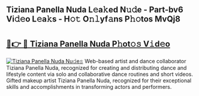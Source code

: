## Tiziana Panella Nuda L𝚎a𝚔ed N𝚞𝚍e - Part-bv6 Vi𝚍𝚎o L𝚎a𝚔s - H𝚘𝚝 O𝚗𝚕yf𝚊ns P𝚑𝚘tos MvQj8

# <h2><a href="http://kf0r9k4.oniu.top/?m=Tiziana+Panella+Nuda">🔗👉 🔴 Tiziana Panella Nuda P𝚑ot𝚘𝚜 V𝚒d𝚎o</a></h2>

[![Tiziana Panella Nuda Nu𝚍e𝚜](https://i.imgur.com/0qMVB7G.gif)](http://kf0r9k4.oniu.top/?m=Tiziana+Panella+Nuda)
Web-based artist and dance collaborator Tiziana Panella Nuda, recognized for creating and distributing dance and lifestyle content via solo and collaborative dance routines and short videos. Gifted makeup artist Tiziana Panella Nuda, recognized for their exceptional skills and accomplishments in transforming actors and performers.  
